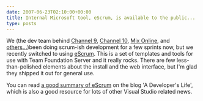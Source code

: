 ```yaml
---
date: 2007-06-23T02:10:00+00:00
title: Internal Microsoft tool, eScrum, is available to the public...
type: posts
---
```

We (the dev team behind [Channel 9](http://channel9.msdn.com/), [Channel 10](http://on10.net/), [Mix Online](http://www.visitmix.com/), and [others](http://www.mscommunities.com/)[...](http://channel8.msdn.com/))been doing scrum-ish development for a few sprints now, but we recently switched to using [eScrum](http://www.microsoft.com/downloads/details.aspx?FamilyID=55A4BDE6-10A7-4C41-9938-F388C1ED15E9&displaylang=en). This is a set of templates and tools for use with Team Foundation Server and it really rocks. There are few less-than-polished elements about the install and the web interface, but I'm glad they shipped it out for general use.

You can read [a good summary of eScrum](http://devmatter.blogspot.com/2007/06/quick-escrum-review.html) on the blog 'A Developer's Life', which is also a good resource for lots of other Visual Studio related news.
